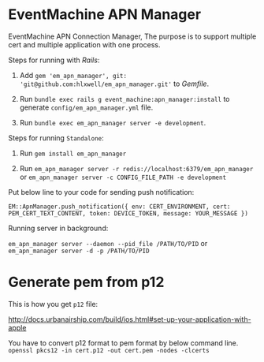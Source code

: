 EventMachine APN Manager
==============

EventMachine APN Connection Manager, The purpose is to support multiple cert and multiple application with one process.

Steps for running with *Rails*:

1. Add `gem 'em_apn_manager', git: 'git@github.com:hlxwell/em_apn_manager.git'` to *Gemfile*.

2. Run `bundle exec rails g event_machine:apn_manager:install` to generate `config/em_apn_manager.yml` file.

3. Run `bundle exec em_apn_manager server -e development`.


Steps for running `Standalone`:

1. Run `gem install em_apn_manager`

2. Run `em_apn_manager server -r redis://localhost:6379/em_apn_manager` or `em_apn_manager server -c CONFIG_FILE_PATH -e development`

Put below line to your code for sending push notification:

`EM::ApnManager.push_notification({
  env: CERT_ENVIRONMENT,
  cert: PEM_CERT_TEXT_CONTENT,
  token: DEVICE_TOKEN,
  message: YOUR_MESSAGE
})`

Running server in background:

`em_apn_manager server --daemon --pid_file /PATH/TO/PID` or `em_apn_manager server -d -p /PATH/TO/PID`

Generate pem from p12
==================

This is how you get `p12` file:

http://docs.urbanairship.com/build/ios.html#set-up-your-application-with-apple

You have to convert p12 format to pem format by below command line.
`openssl pkcs12 -in cert.p12 -out cert.pem -nodes -clcerts`


